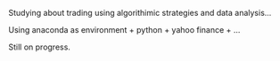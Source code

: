 Studying about trading using algorithimic strategies and data analysis...

Using anaconda as environment + python + yahoo finance + ...

Still on progress.
